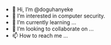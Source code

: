 - 👋 Hi, I’m @doguhanyeke
- 👀 I’m interested in computer security.
- 🌱 I’m currently learning ...
- 💞️ I’m looking to collaborate on ...
- 📫 How to reach me ...

<!---
doguhanyeke/doguhanyeke is a ✨ special ✨ repository because its `README.md` (this file) appears on your GitHub profile.
You can click the Preview link to take a look at your changes.
--->
